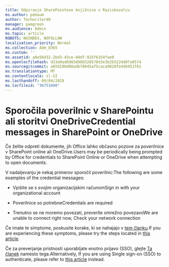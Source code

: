 ```yaml
---
title: Odpiranje SharePointove knjižnice v Raziskovalcu
ms.author: pebaum
author: Techwriter40
manager: pamgreen
ms.audience: Admin
ms.topic: article
ROBOTS: NOINDEX, NOFOLLOW
localization_priority: Normal
ms.collection: Adm_O365
ms.custom: ''
ms.assetid: a8e56d32-2bd3-43ce-84df-925f6354fee0
ms.openlocfilehash: d33e0ad6903d960320578d3e3b2b5224d07a9574
ms.sourcegitcommit: a65d196d00adb70045af5caca9828fe44b951f61
ms.translationtype: MT
ms.contentlocale: sl-SI
ms.lasthandoff: 09/04/2019
ms.locfileid: "36751040"
---
```

# <a name="credential-messages-in-sharepoint-or-onedrive"></a><span data-ttu-id="9f073-102">Sporočila poverilnic v SharePointu ali storitvi OneDrive</span><span class="sxs-lookup"><span data-stu-id="9f073-102">Credential messages in SharePoint or OneDrive</span></span>

<span data-ttu-id="9f073-103">Če želite odpreti dokumente, jih Office lahko občasno pozove za poverilnice v SharePoint online ali OneDrive.</span><span class="sxs-lookup"><span data-stu-id="9f073-103">Users may be periodically being prompted by Office for credentials to SharePoint Online or OneDrive when attempting to open documents.</span></span>

<span data-ttu-id="9f073-104">V nadaljevanju je nekaj primerov sporočil poverilnic:</span><span class="sxs-lookup"><span data-stu-id="9f073-104">The following are some examples of the credential messages:</span></span>

- <span data-ttu-id="9f073-105">Vpišite se s svojim organizacijskim računom</span><span class="sxs-lookup"><span data-stu-id="9f073-105">Sign in with your organizational account</span></span>

- <span data-ttu-id="9f073-106">Poverilnice so potrebne</span><span class="sxs-lookup"><span data-stu-id="9f073-106">Credentials are required</span></span>

- <span data-ttu-id="9f073-107">Trenutno se ne moremo povezati, preverite omrežno povezavo</span><span class="sxs-lookup"><span data-stu-id="9f073-107">We are unable to connect right now, Check your network connection</span></span>

<span data-ttu-id="9f073-108">Če imate te simptome, poskusite korake, ki se nahajajo v [tem članku](https://support.microsoft.com/help/2913639/office-applications-periodically-prompt-for-credentials-to-sharepoint).</span><span class="sxs-lookup"><span data-stu-id="9f073-108">If you are experiencing these symptoms, please try the steps located in [this article](https://support.microsoft.com/help/2913639/office-applications-periodically-prompt-for-credentials-to-sharepoint).</span></span>

<span data-ttu-id="9f073-109">Če za preverjanje pristnosti uporabljate enotno prijavo (SSO), glejte [Ta članek](https://support.microsoft.com/help/4025962/cant-sign-in-after-update-to-office-2016-build-16-0-7967-on-windows-10) namesto tega.</span><span class="sxs-lookup"><span data-stu-id="9f073-109">Alternatively, If you are using Single sign-on (SSO) to authenticate, please refer to [this article](https://support.microsoft.com/help/4025962/cant-sign-in-after-update-to-office-2016-build-16-0-7967-on-windows-10) instead.</span></span>

